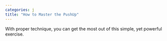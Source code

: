 ```yaml
---
categories: j
title: "How to Master the PushUp"
---
```

With proper technique, you can get the most out of this simple, yet powerful exercise.